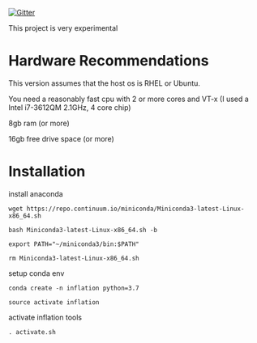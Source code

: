 [![Gitter](https://badges.gitter.im/terminal-labs/inflation.svg)](https://gitter.im/terminal-labs/inflation?utm_source=badge&utm_medium=badge&utm_campaign=pr-badge&utm_content=badge)

This project is very experimental

# Hardware Recommendations

This version assumes that the host os is RHEL or Ubuntu.

You need a reasonably fast cpu with 2 or more cores and VT-x (I used a Intel i7-3612QM 2.1GHz, 4 core chip)

8gb ram (or more)

16gb free drive space (or more)

# Installation

install anaconda
```
wget https://repo.continuum.io/miniconda/Miniconda3-latest-Linux-x86_64.sh

bash Miniconda3-latest-Linux-x86_64.sh -b

export PATH="~/miniconda3/bin:$PATH"

rm Miniconda3-latest-Linux-x86_64.sh
```

setup conda env
```
conda create -n inflation python=3.7

source activate inflation
```

activate inflation tools
```
. activate.sh
```
